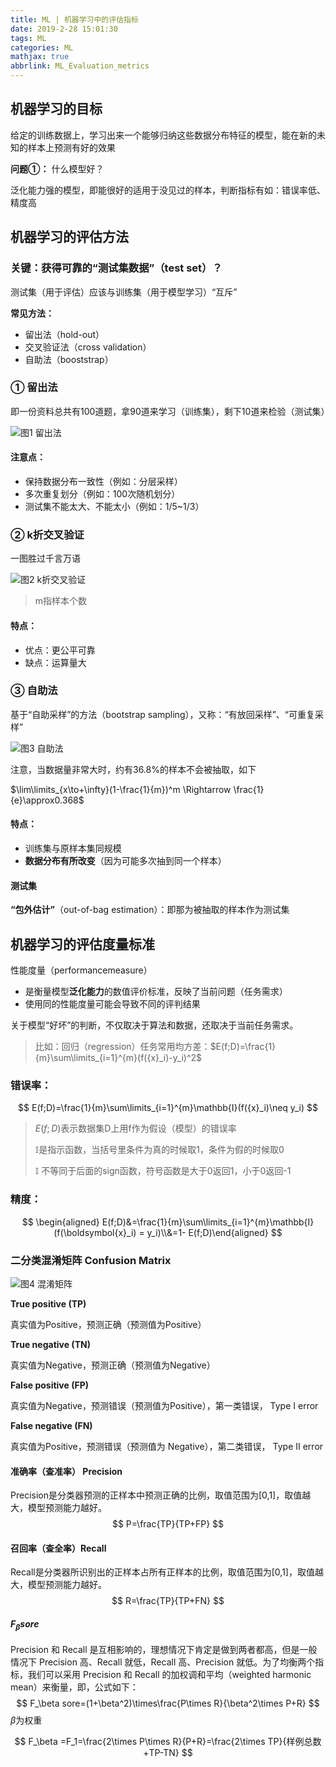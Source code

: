 ```yaml
---
title: ML | 机器学习中的评估指标
date: 2019-2-28 15:01:30
tags: ML
categories: ML
mathjax: true
abbrlink: ML_Evaluation_metrics
---
```

## 机器学习的目标

给定的训练数据上，学习出来一个能够归纳这些数据分布特征的模型，能在新的未知的样本上预测有好的效果

**问题①：** 什么模型好？

<!-- more -->

泛化能力强的模型，即能很好的适用于没见过的样本，判断指标有如：错误率低、精度高

## 机器学习的评估方法

### 关键：获得可靠的“测试集数据”（test set）？

测试集（用于评估）应该与训练集（用于模型学习）“互斥”

**常见方法：**

- 留出法（hold-out）
- 交叉验证法（cross validation）
- 自助法（booststrap）

### ① 留出法

即一份资料总共有100道题，拿90道来学习（训练集），剩下10道来检验（测试集）

![图1 留出法](https://zuiyu-1253240738.cos.ap-beijing.myqcloud.com/ML/%E7%95%99%E5%87%BA%E6%B3%95.png)

#### 注意点：

- 保持数据分布一致性（例如：分层采样）
- 多次重复划分（例如：100次随机划分）
- 测试集不能太大、不能太小（例如：1/5~1/3）

### ② k折交叉验证

一图胜过千言万语

![图2 k折交叉验证](https://zuiyu-1253240738.cos.ap-beijing.myqcloud.com/ML/k%E6%8A%98%E4%BA%A4%E5%8F%89%E9%AA%8C%E8%AF%81.png)

> m指样本个数

#### 特点：

- 优点：更公平可靠
- 缺点：运算量大

### ③ 自助法

基于“自助采样”的方法（bootstrap sampling），又称：“有放回采样”、“可重复采样”

![图3 自助法](https://zuiyu-1253240738.cos.ap-beijing.myqcloud.com/ML/%E8%87%AA%E5%8A%A9%E6%B3%95.png)

注意，当数据量非常大时，约有36.8%的样本不会被抽取，如下

$\lim\limits_{x\to+\infty}(1-\frac{1}{m})^m \Rightarrow \frac{1}{e}\approx0.368$

#### 特点：

- 训练集与原样本集同规模
- **数据分布有所改变**（因为可能多次抽到同一个样本）

#### 测试集

**“包外估计”**（out-of-bag estimation）：即那为被抽取的样本作为测试集

## 机器学习的评估度量标准

性能度量（performancemeasure）

- 是衡量模型**泛化能力**的数值评价标准，反映了当前问题（任务需求）
- 使用同的性能度量可能会导致不同的评判结果

关于模型“好坏”的判断，不仅取决于算法和数据，还取决于当前任务需求。

> 比如：回归（regression）任务常用均方差：$E(f;D)=\frac{1}{m}\sum\limits_{i=1}^{m}(f({x}_i)-y_i)^2​$

### 错误率：

$$
E(f;D)=\frac{1}{m}\sum\limits_{i=1}^{m}\mathbb{I}(f({x}_i)\neq y_i)
$$

> $E(f;D)​$ 表示数据集D上用f作为假设（模型）的错误率
>
>  $\mathbb{I}​$ 是指示函数，当括号里条件为真的时候取1，条件为假的时候取0
>
> $\mathbb{I}$ 不等同于后面的sign函数，符号函数是大于0返回1，小于0返回-1

### 精度：

$$
\begin{aligned} E(f;D)&=\frac{1}{m}\sum\limits_{i=1}^{m}\mathbb{I}(f(\boldsymbol{x}_i) = y_i)\\&=1- E(f;D)\end{aligned}
$$

### 二分类混淆矩阵 Confusion Matrix

![图4 混淆矩阵](https://zuiyu-1253240738.cos.ap-beijing.myqcloud.com/ML/%E6%B7%B7%E6%B7%86%E7%9F%A9%E9%98%B5.png)

**True positive (TP)**

真实值为Positive，预测正确（预测值为Positive）

**True negative (TN)**

真实值为Negative，预测正确（预测值为Negative）

**False positive (FP)**

真实值为Negative，预测错误（预测值为Positive），第一类错误， Type I error

**False negative (FN)**

真实值为Positive，预测错误（预测值为 Negative），第二类错误， Type II error

#### 准确率（查准率） Precision

Precision是分类器预测的正样本中预测正确的比例，取值范围为[0,1]，取值越大，模型预测能力越好。
$$
P=\frac{TP}{TP+FP}
$$

#### 召回率（查全率）Recall

Recall是分类器所识别出的正样本占所有正样本的比例，取值范围为[0,1]，取值越大，模型预测能力越好。
$$
R=\frac{TP}{TP+FN}
$$

#### $F_\beta sore$

Precision 和 Recall 是互相影响的，理想情况下肯定是做到两者都高，但是一般情况下 Precision 高、Recall 就低，Recall 高、Precision 就低。为了均衡两个指标，我们可以采用 Precision 和 Recall 的加权调和平均（weighted harmonic mean）来衡量，即，公式如下：
$$
F_\beta sore=(1+\beta^2)\times\frac{P\times R}{\beta^2\times P+R}
$$
$\beta$为权重

$$
F_\beta =F_1=\frac{2\times P\times R}{P+R}=\frac{2\times TP}{样例总数+TP-TN}
$$